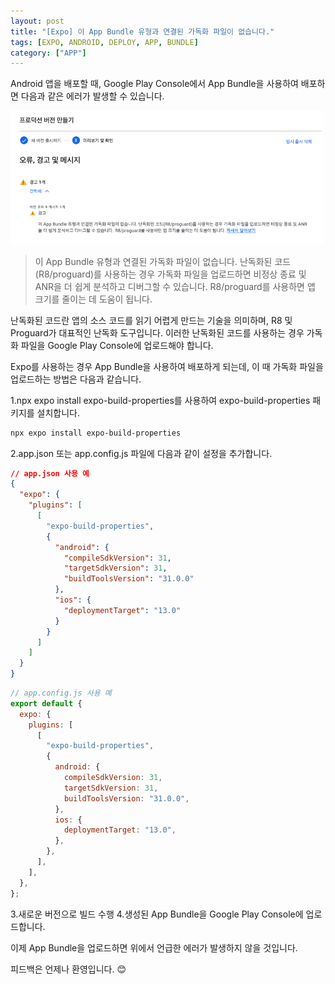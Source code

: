 ```yaml
---
layout: post
title: "[Expo] 이 App Bundle 유형과 연결된 가독화 파일이 없습니다."
tags: [EXPO, ANDROID, DEPLOY, APP, BUNDLE]
category: ["APP"]
---
```


Android 앱을 배포할 때, Google Play Console에서 App Bundle을 사용하여 배포하면 다음과 같은 에러가 발생할 수 있습니다.

<img src="../../assets/img/app/bundle_error.png" alt="bundle_error" style="width: 500px" />

> 이 App Bundle 유형과 연결된 가독화 파일이 없습니다. 난독화된 코드(R8/proguard)를 사용하는 경우 가독화 파일을 업로드하면 비정상 종료 및 ANR을 더 쉽게 분석하고 디버그할 수 있습니다. R8/proguard를 사용하면 앱 크기를 줄이는 데 도움이 됩니다.

난독화된 코드란 앱의 소스 코드를 읽기 어렵게 만드는 기술을 의미하며, R8 및 Proguard가 대표적인 난독화 도구입니다. 이러한 난독화된 코드를 사용하는 경우 가독화 파일을 Google Play Console에 업로드해야 합니다.

Expo를 사용하는 경우 App Bundle을 사용하여 배포하게 되는데, 이 때 가독화 파일을 업로드하는 방법은 다음과 같습니다.

1.npx expo install expo-build-properties를 사용하여 expo-build-properties 패키지를 설치합니다.

```bash
npx expo install expo-build-properties
```

2.app.json 또는 app.config.js 파일에 다음과 같이 설정을 추가합니다.

```json
// app.json 사용 예
{
  "expo": {
    "plugins": [
      [
        "expo-build-properties",
        {
          "android": {
            "compileSdkVersion": 31,
            "targetSdkVersion": 31,
            "buildToolsVersion": "31.0.0"
          },
          "ios": {
            "deploymentTarget": "13.0"
          }
        }
      ]
    ]
  }
}
```

```javascript
// app.config.js 사용 예
export default {
  expo: {
    plugins: [
      [
        "expo-build-properties",
        {
          android: {
            compileSdkVersion: 31,
            targetSdkVersion: 31,
            buildToolsVersion: "31.0.0",
          },
          ios: {
            deploymentTarget: "13.0",
          },
        },
      ],
    ],
  },
};
```

3.새로운 버전으로 빌드 수행 4.생성된 App Bundle을 Google Play Console에 업로드합니다.

이제 App Bundle을 업로드하면 위에서 언급한 에러가 발생하지 않을 것입니다.

피드백은 언제나 환영입니다. 😊
